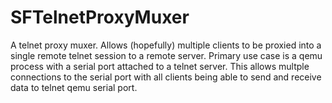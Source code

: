 # SFTelnetProxyMuxer
A telnet proxy muxer. Allows (hopefully) multiple clients to be proxied into a single remote telnet session to a remote server. 
Primary use case is a qemu process with a serial port attached to a telnet server. This allows multple connections to the serial port with all clients being able to send and receive data to telnet qemu serial port.


